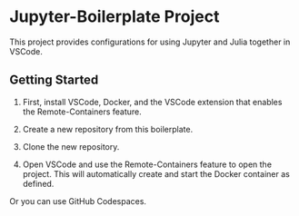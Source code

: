 # Jupyter-Boilerplate Project

This project provides configurations for using Jupyter and Julia together in VSCode.

## Getting Started

1. First, install VSCode, Docker, and the VSCode extension that enables the Remote-Containers feature.

2. Create a new repository from this boilerplate.

3. Clone the new repository.

3. Open VSCode and use the Remote-Containers feature to open the project. This will automatically create and start the Docker container as defined.

Or you can use GitHub Codespaces.
